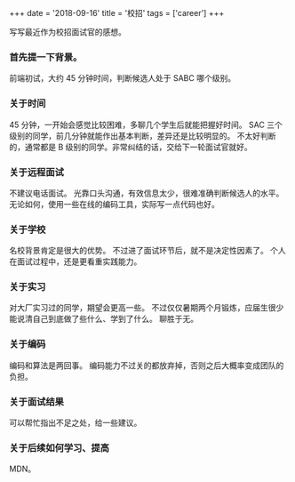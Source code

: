 +++
date = '2018-09-16'
title = '校招'
tags = ['career']
+++

写写最近作为校招面试官的感想。

### 首先提一下背景。
前端初试，大约 45 分钟时间，判断候选人处于 SABC 哪个级别。

### 关于时间
45 分钟，一开始会感觉比较困难，多聊几个学生后就能把握好时间。
SAC 三个级别的同学，前几分钟就能作出基本判断，差异还是比较明显的。
不太好判断的，通常都是 B 级别的同学。非常纠结的话，交给下一轮面试官就好。

### 关于远程面试
不建议电话面试。
光靠口头沟通，有效信息太少，很难准确判断候选人的水平。
无论如何，使用一些在线的编码工具，实际写一点代码也好。

### 关于学校
名校背景肯定是很大的优势。
不过进了面试环节后，就不是决定性因素了。
个人在面试过程中，还是更看重实践能力。

### 关于实习
对大厂实习过的同学，期望会更高一些。
不过仅仅暑期两个月锻炼，应届生很少能说清自己到底做了些什么、学到了什么。
聊胜于无。

### 关于编码
编码和算法是两回事。
编码能力不过关的都放弃掉，否则之后大概率变成团队的负担。

### 关于面试结果
可以帮忙指出不足之处，给一些建议。

### 关于后续如何学习、提高
MDN。
